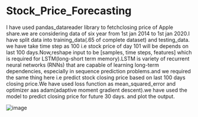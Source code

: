 # Stock_Price_Forecasting
I have used pandas_datareader library to fetchclosing price of Apple share.we are considering data of six year from 1st jan 2014 to 1st jan 2020.I have split data into training_data(.65 of complete dataset) and testing_data. we have take time step as 100 i.e stock price of day 101 will be depends on last 100 days.Now,reshape input to be [samples, time steps, features] which is required for LSTM(long-short term memory).LSTM is variety of recurrent neural networks (RNNs) that are capable of learning long-term dependencies, especially in sequence prediction problems.and we required the same thing here i.e predict stock closing price based on last 100 days closing price.We have used loss function as mean_squared_error and optimizer aas adam(adaptive moment gradient descent).we have used the model to predict closing price for future 30 days. and plot the output.

![image](https://user-images.githubusercontent.com/43174715/172532816-dfee7c13-72eb-4d68-9157-250beec066dc.png)
